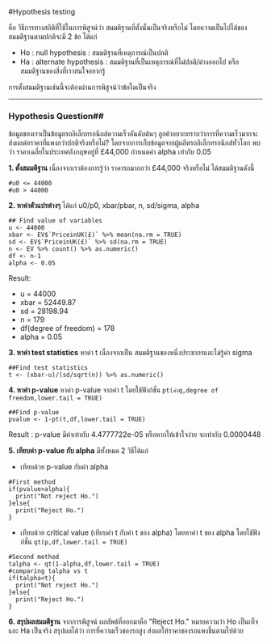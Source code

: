 #Hypothesis testing

คือ วิธีการทางสถิติที่ใช้ในการพิสูจน์ว่า สมมติฐานที่ตั้งนั้นเป็นจริงหรือไม่
โดยความเป็นไปได้ของสมมติฐานตามปกติจะมี 2 ข้อ ได้แก่
- Ho : null hypothesis : สมมติฐานที่เหตุการณ์เป็นปกติ
- Ha : alternate hypothesis : สมมติฐานที่เป็นเหตุการณ์ที่ไม่ปกติ/ต่างออกไป หรือ สมมติฐานของสิ่งที่เราสนใจอยากรู้

การตั้งสมมติฐานเช่นนี้จะต้องผ่านการพิสูจน์ว่าข้อใดเป็นจริง

-----

### Hypothesis Question##

ข้อมูลของเราเป็นข้อมูลรถอิเล็กทรอนิกส์ความเร็วอันดับต้นๆ
ลูกค้าอยากทราบว่าการที่ความเร็วมากจะส่งผลต่อราคาที่แพงกว่าปกติจริงหรือไม่?
โดยจากการเก็บข้อมูลจากผู้ผลิตรถอิเล็กทรอนิกส์ทั่วโลก พบว่า ราคาเฉลี่ยในประเทศอังกฤษอยู๋ที่ £44,000
กำหนดค่า alpha เท่ากับ 0.05


**1. ตั้งสมมติฐาน**
เนื่องจากเราต้องการรู้ว่า ราคารถมากกว่า £44,000 จริงหรือไม่ ได้สมมติฐานดังนี้
```
#u0 <= 44000
#u0 > 44000
```

**2. หาค่าตัวแปรต่างๆ** ได้แก่ u0/p0, xbar/pbar, n, sd/sigma, alpha

```
## Find value of variables
u <- 44000
xbar <- EV$`PriceinUK(£)` %>% mean(na.rm = TRUE)
sd <- EV$`PriceinUK(£)` %>% sd(na.rm = TRUE)
n <- EV %>% count() %>% as.numeric()
df <- n-1
alpha <- 0.05

```
Result: 
- u = 44000
- xbar = 52449.87
- sd = 28198.94
- n = 179
- df(degree of freedom) = 178
- alpha = 0.05

**3. หาค่า test statistics**
หาค่า t เนื่องจากเป็น สมมติฐานของหนึ่งประชากรและไม่รู้ค่า sigma

```
##Find test statistics
t <- (xbar-u)/(sd/sqrt(n)) %>% as.numeric()
```

**4. หาค่า p-value**
หาค่า p-value จากค่า t โดยใช้ฟังก์ชั่น `pt(ค่าq,degree of freedom,lower.tail = TRUE)`

```
##Find p-value
pvalue <- 1-pt(t,df,lower.tail = TRUE)
```
Result : p-value มีค่าเท่ากับ 4.4777722e-05 หรือหากให้เข้าใจง่าย จะเท่ากับ 0.0000448


**5. เทียบค่า p-value กับ alpha**
มีทั้งหมด 2 วิธีได้แก่

- เทียบด้วย p-value กับค่า alpha
```
#First method
if(pvalue>alpha){
  print("Not reject Ho.")
}else{
  print("Reject Ho.")
}
```

- เทียบด้วย critical value (เทียบค่า t กับค่า t ของ alpha)
โดยหาค่า t ของ alpha โดยใช้ฟังก์ชั่น `qt(p,df,lower.tail = TRUE)`
```
#Second method
talpha <- qt(1-alpha,df,lower.tail = TRUE)
#comparing talpha vs t
if(talpha<t){
  print("Not reject Ho.")
}else{
  print("Reject Ho.")
}

```

**6. สรุปผลสมมติฐาน**
จากการพิสูจน์ ผลลัพธ์ที่ออกมาคือ "Reject Ho." หมายความว่า Ho เป็นเท็จและ Ha เป็นจริง
สรุปผลได้ว่า การที่ความเร็วของรถสูง ส่งผลให้ราคาของรถแพงขึ้นตามไปด้วย


